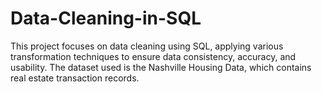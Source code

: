 # Data-Cleaning-in-SQL
This project focuses on data cleaning using SQL, applying various transformation techniques to ensure data consistency, accuracy, and usability. The dataset used is the Nashville Housing Data, which contains real estate transaction records.
